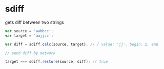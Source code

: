 # sdiff
gets diff between two strings

```javascript
var source = 'aabbcc';
var target = 'aajjcc';

var diff = sdiff.calc(source, target); // { value: 'jj', begin: 2, end: 2 }

// send diff by network

target === sdiff.restore(source, diff); // true
```